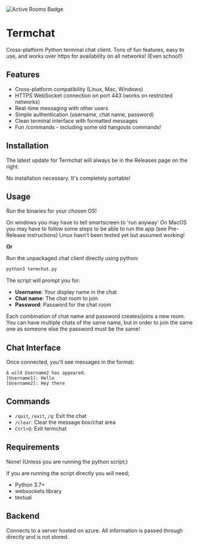 ![Active Rooms Badge](https://img.shields.io/endpoint?url=https://termchat-f9cgabe4ajd9djb9.australiaeast-01.azurewebsites.net/badge.json)

# Termchat

Cross-platform Python terminal chat client. Tons of fun features, easy to use, and works over https for availability on all networks! (Even school!)

## Features

- Cross-platform compatibility (Linux, Mac, Windows)
- HTTPS WebSocket connection on port 443 (works on restricted networks)
- Real-time messaging with other users
- Simple authentication (username, chat name, password)
- Clean terminal interface with formatted messages
- Fun /commands - including some old hangouts commands!

## Installation

The latest update for Termchat will always be in the Releases page on the right.

No installation necessary. It's completely portable!

## Usage

Run the binaries for your chosen OS!

On windows you may have to tell smartscreen to 'run anyway'
On MacOS you may have to follow some steps to be able to run the app (see Pre-Release instructions)
Linux hasn't been tested yet but assumed working!

**Or**

Run the unpackaged chat client directly using python:
```bash
python3 termchat.py
```

The script will prompt you for:
- **Username**: Your display name in the chat
- **Chat name**: The chat room to join
- **Password**: Password for the chat room

Each combination of chat name and password creates/joins a new room. You can have multiple chats of the same name, but in order to join the same one as someone else the password must be the same!

## Chat Interface

Once connected, you'll see messages in the format:
```
A wild Username2 has appeared.
[Username1]: Hello
[Username2]: Hey there
```

## Commands

- `/quit`, `/exit`, `/q`: Exit the chat
- `/clear`: Clear the message box/chat area
- `Ctrl+Q`: Exit termchat

## Requirements

None! (Unless you are running the python script;)

If you are running the script directly you will need;
- Python 3.7+
- websockets library
- textual

## Backend

Connects to a server hosted on azure. All information is passed through directly and is not stored.
